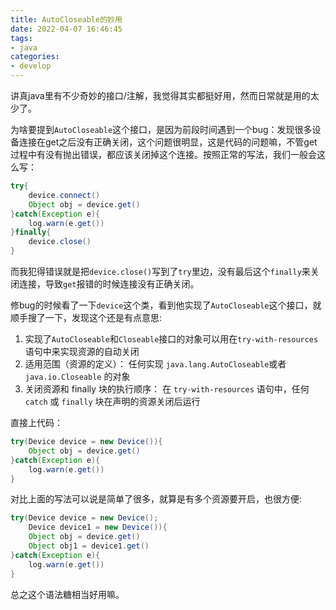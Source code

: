 ```yaml
---
title: AutoCloseable的妙用
date: 2022-04-07 16:46:45
tags:
- java
categories:
- develop
---
```


讲真java里有不少奇妙的接口/注解，我觉得其实都挺好用，然而日常就是用的太少了。

为啥要提到`AutoCloseable`这个接口，是因为前段时间遇到一个bug：发现很多设备连接在get之后没有正确关闭，这个问题很明显，这是代码的问题嘛，不管get过程中有没有抛出错误，都应该关闭掉这个连接。按照正常的写法，我们一般会这么写：

<!--more-->

```java
try{
    device.connect()
    Object obj = device.get()
}catch(Exception e){
    log.warn(e.get())
}finally{
    device.close()
}
```
而我犯得错误就是把`device.close()`写到了`try`里边，没有最后这个`finally`来关闭连接，导致`get`报错的时候连接没有正确关闭。

修bug的时候看了一下`device`这个类，看到他实现了`AutoCloseable`这个接口，就顺手搜了一下，发现这个还是有点意思:

1. 实现了`AutoCloseable`和`Closeable`接口的对象可以用在`try-with-resources`语句中来实现资源的自动关闭
1. 适用范围（资源的定义）： 任何实现 `java.lang.AutoCloseable`或者 `java.io.Closeable` 的对象
2. 关闭资源和 finally 块的执行顺序： 在 `try-with-resources` 语句中，任何 `catch` 或 `finally` 块在声明的资源关闭后运行

直接上代码：

```java
try(Device device = new Device()){
    Object obj = device.get()
}catch(Exception e){
    log.warn(e.get())
}
```

对比上面的写法可以说是简单了很多，就算是有多个资源要开启，也很方便:

```java
try(Device device = new Device();
    Device device1 = new Device()){
    Object obj = device.get()
    Object obj1 = device1.get()
}catch(Exception e){
    log.warn(e.get())
}
```

总之这个语法糖相当好用嘛。

